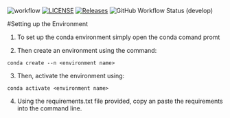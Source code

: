 
![workflow](https://github.com/lwgmiller/HonoursProject-reharmonisationGAN/actions/workflows/main.yml/badge.svg) [![LICENSE](https://img.shields.io/github/license/lwgmiller/HonoursProject-reharmonisationGAN.svg?style=flat-square)](https://github.com/lwgmiller/HonoursProject-reharmonisationGAN/blob/main/LICENSE) [![Releases](https://img.shields.io/github/release/lwgmiller/HonoursProject-reharmonisationGAN/all.svg?style=flat-square)](https://github.com/lwgmiller/HonoursProject-reharmonisationGAN/releases) ![GitHub Workflow Status (develop)](https://img.shields.io/github/workflow/status/lwgmiller/HonoursProject-reharmonisationGAN/CI/develop?style=flat-square)


#Setting up the Environment

1. To set up the conda environment simply open the conda comand promt

2. Then create an environment using the command:

`conda create --n <environment name>`

3. Then, activate the environment using:

 `conda activate <environment name>`
 
 4. Using the requirements.txt file provided, copy an paste the requirements into the command line.



